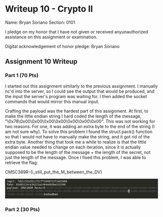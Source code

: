 Writeup 10 - Crypto II
=====

Name: Bryan Soriano
Section: 0101

I pledge on my honor that I have not given or received anyunauthorized assistance on this assignment or examination.

Digital acknowledgement of honor pledge: Bryan Soriano

## Assignment 10 Writeup

### Part 1 (70 Pts)

I started out this assignment similarly to the previous assignment. I manually nc'd into the server, so I could see the output that would be produced, and the input the server's program was waiting for. I then added the socket commands that would mirror this manual input.

Crafting the payload was the hardest part of this assignment. At first, to make the little endian string I hard coded the length of the message, "\0x78\0x00\0x00\0x00\0x00\0x00\0x00\0x00". This was not working for two reasons. For one, it was adding an extra byte to the end of the string (I am not sure why). To solve this problem I found the struct.pack() function so that I would not have to manually make the string, and it got rid of the extra byte. Another thing that took me a while to realize is that the little endian value needed to change on each iteration, since it is actually supposed to be the length of the message + the length of the secret, not just the length of the message. Once I fixed this problem, I was able to retrieve the flag:

CMSC389R-{i_still_put_the_M_between_the_DV}

![](389payload.png)


### Part 2 (30 Pts)



